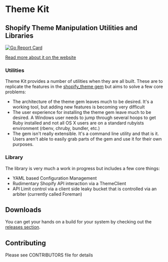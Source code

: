 # Theme Kit
## Shopify Theme Manipulation Utilities and Libraries
[![Go Report Card](https://goreportcard.com/badge/github.com/shopify/themekit)](https://goreportcard.com/report/github.com/shopify/themekit)

[Read more about it on the website](http://themekit.cat)

### Utilities

Theme Kit provides a number of utilities when they are all built. These are to replicate the features in the [shopify_theme gem](https://github.com/shopify/shopify_theme) but aims to solve a few core problems:

- The architecture of the theme gem leaves much to be desired. It's a working tool, but adding new features is becoming very difficult
- The user experience for installing the theme gem leave much to be desired. A Windows user needs to jump through several hoops to get Ruby installed and not all OS X users are on a standard rubyists environment (rbenv, chruby, bundler, etc.)
- The gem isn't really extensible. It's a command line utility and that is it. Users aren't able to easily grab parts of the gem and use it for their own purposes.

### Library

The library is very much a work in progress but includes a few core things:

- YAML based Configuration Management
- Rudimentary Shopify API interaction via a ThemeClient
- API Limit control via a client side leaky bucket that is controlled via an arbiter (currently called Foreman)

## Downloads

You can get your hands on a build for your system by checking out the [releases section](https://github.com/csaunders/themekit/releases).


## Contributing

Please see CONTRIBUTORS file for details

